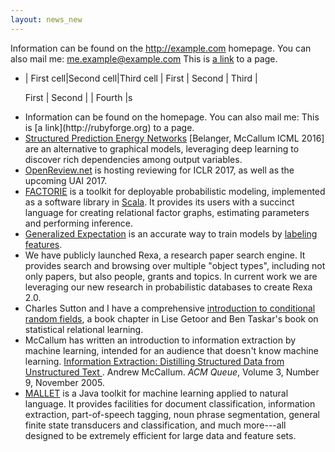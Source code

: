 ```yaml
---
layout: news_new
---
```

Information can be found on the <http://example.com> homepage.
You can also mail me: <me.example@example.com>
This is [a link](http://rubyforge.org) to a page.
<ul>
<li>
| First cell|Second cell|Third cell
| First | Second | Third |

First | Second | | Fourth |s
</li>
<li>
	Information can be found on the <http://example.com> homepage.
You can also mail me: <me.example@example.com>
This is [a link](http://rubyforge.org) to a page.
</li>
    <li><a href="https://arxiv.org/abs/1511.06350">Structured Prediction Energy Networks</a> [Belanger, McCallum ICML 2016] are an alternative to graphical models, leveraging deep learning to discover rich dependencies among output variables.
    </li>
    <li><a href="http://OpenReview.net">OpenReview.net</a> is hosting reviewing for ICLR 2017, as well as the upcoming UAI 2017.</li>
    <li><a href="http://factorie.cs.umass.edu">FACTORIE</a> is a toolkit for deployable probabilistic modeling, implemented as a software library in <a href="http://www.scala-lang.org/">Scala</a>. It provides its users with a succinct language for creating relational factor graphs, estimating parameters and performing inference.
    </li>
    <li><a href="http://www.cs.umass.edu/%7Emccallum/papers/ge08note.pdf">Generalized Expectation</a> is an accurate way to train models by <a href="http://www.cs.umass.edu/%7Emccallum/papers/druck08sigir.pdf">labeling features</a>.
    </li>
    <li>We have publicly launched Rexa, a research paper search engine. It provides search and browsing over multiple "object types", including not only papers, but also people, grants and topics.  In current work we are leveraging our new research in probabilistic databases to create Rexa 2.0.
    </li>
    <li>Charles Sutton and I have a comprehensive <a href="http://www.cs.umass.edu/~mccallum/papers/crf-tutorial.pdf">introduction to conditional random fields</a>, a book chapter in Lise Getoor and Ben Taskar's book on statistical relational learning.
    </li>
    <li>McCallum has written an introduction to information extraction by machine learning, intended for an audience that doesn't know machine learning. <a href="http://www.cs.umass.edu/~mccallum/papers/acm-queue-ie.pdf">Information Extraction: Distilling Structured Data from Unstructured Text </a>. Andrew McCallum. <i>ACM Queue</i>, Volume 3, Number 9, November 2005.
    </li>
    <li><a href="http://mallet.cs.umass.edu/">MALLET</a> is a Java toolkit for machine learning applied to natural language. It provides facilities for document classification, information extraction, part-of-speech tagging, noun phrase segmentation, general finite state transducers and classification, and much more---all designed to be extremely efficient for large data and feature sets.
    </li>
    
</ul>